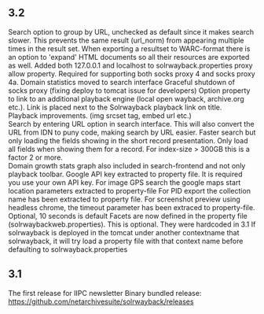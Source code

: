 3.2
-----

Search option to group by URL, unchecked as default since it makes search slower. This prevents the same result (url_norm)
from appearing multiple times in the result set.
When exporting a resultset to WARC-format there is an option to 'expand' HTML documents so all their resources are exported as well.
Added both 127.0.0.1 and localhost to solrwayback.properties proxy allow property. Required for supporting both socks proxy 4 and socks proxy 4a. 
Domain statistics moved to search interface
Graceful shutdown of socks proxy (fixing deploy to tomcat issue for developers)
Option property to link to an additional playback engine (local open wayback, archive.org etc.). Link is placed next to the Solrwayback playback link on title.   
Playback improvements. (img srcset tag, embed url etc.)  
Search by entering URL option in search interface. This will also convert the URL from IDN to puny code, making search by URL easier.
Faster search but only loading the fields showing in the short record presentation. Only load all fields when showing them for a record. For index-size > 300GB this is a factor 2 or more.   
Domain growth stats graph also included in search-frontend and not only playback toolbar.
Google API key extracted to property file. It is required you use your own API key.
For image GPS search the google maps start location parameters extracted to property-file
For PID export the collection name has been extracted to property file.
For screenshot preview using headless chrome, the timeout parameter has been extraced to property-file. Optional, 10 seconds is default
Facets are now  defined in the property file (solrwaybackweb.properties). This is optional. They were hardcoded in 3.1
If solrwayback is deployed in the tomcat under another contextname that solrwayback, it will try load a property file with that context name before defaulting to solrwayback.properties 
 

3.1
-----
The first release for IIPC newsletter
Binary bundled release: https://github.com/netarchivesuite/solrwayback/releases




